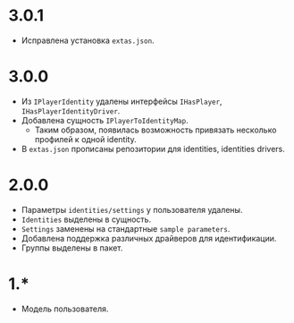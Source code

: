 # 3.0.1

- Исправлена установка `extas.json`.

# 3.0.0

- Из `IPlayerIdentity` удалены интерфейсы `IHasPlayer`, `IHasPlayerIdentityDriver`.
- Добавлена сущность `IPlayerToIdentityMap`.
  - Таким образом, появилась возможность привязать несколько профилей к одной identity.
- В `extas.json` прописаны репозитории для identities, identities drivers.

# 2.0.0

- Параметры `identities/settings` у пользователя удалены.
- `Identities` выделены в сущность.
- `Settings` заменены на стандартные `sample parameters`.
- Добавлена поддержка различных драйверов для идентификации.
- Группы выделены в пакет.

# 1.*

- Модель пользователя.